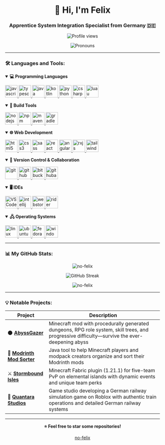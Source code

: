 <div align="center">
  <h1 align="center">👋 Hi, I'm Felix</h1>
  <h3 align="center">Apprentice System Integration Specialist from Germany 🇩🇪</h3>
  
  ![Profile views](https://komarev.com/ghpvc/?username=no-felix&label=Profile%20views&color=blue&style=for-the-badge)
  
  ![Pronouns](https://img.shields.io/badge/Pronouns-He%2FHim-blue?style=flat-square)
</div>

---

<h3 align="left">🛠️ Languages and Tools:</h3>

<details open>
<summary><strong>💻 Programming Languages</strong></summary>
<p align="left">
  <a href="https://developer.mozilla.org/en-US/docs/Web/JavaScript" target="_blank" rel="noreferrer">
    <img src="https://cdn.jsdelivr.net/gh/devicons/devicon@latest/icons/javascript/javascript-original.svg" alt="javascript" width="40" height="40"/>
  </a>
  <a href="https://www.typescriptlang.org/" target="_blank" rel="noreferrer">
    <img src="https://cdn.jsdelivr.net/gh/devicons/devicon@latest/icons/typescript/typescript-original.svg" alt="typescript" width="40" height="40"/>
  </a>
  <a href="https://www.java.com" target="_blank" rel="noreferrer">
    <img src="https://cdn.jsdelivr.net/gh/devicons/devicon@latest/icons/java/java-original.svg" alt="java" width="40" height="40"/>
  </a>
  <a href="https://kotlinlang.org/" target="_blank" rel="noreferrer">
    <img src="https://cdn.jsdelivr.net/gh/devicons/devicon@latest/icons/kotlin/kotlin-original.svg" alt="kotlin" width="40" height="40"/>
  </a>
  <a href="https://www.python.org" target="_blank" rel="noreferrer">
    <img src="https://cdn.jsdelivr.net/gh/devicons/devicon@latest/icons/python/python-original-wordmark.svg" alt="python" width="40" height="40"/>
  </a>
  <a href="https://learn.microsoft.com/en-us/dotnet/csharp/" target="_blank" rel="noreferrer">
    <img src="https://cdn.jsdelivr.net/gh/devicons/devicon@latest/icons/csharp/csharp-original.svg" alt="csharp" width="40" height="40"/>
  </a>
  <a href="https://luau-lang.org/" target="_blank" rel="noreferrer">
    <img src="https://cdn.jsdelivr.net/gh/devicons/devicon@latest/icons/lua/lua-original.svg" alt="luau" width="40" height="40"/>
  </a>
</p>
</details>

<details open>
<summary><strong>🔨 Build Tools</strong></summary>
<p align="left">
  <a href="https://nodejs.org" target="_blank" rel="noreferrer">
    <img src="https://cdn.jsdelivr.net/gh/devicons/devicon@latest/icons/nodejs/nodejs-original-wordmark.svg" alt="nodejs" width="40" height="40"/>
  </a>
  <a href="https://www.npmjs.com/" target="_blank" rel="noreferrer">
    <img src="https://cdn.jsdelivr.net/gh/devicons/devicon@latest/icons/npm/npm-original-wordmark.svg" alt="npm" width="40" height="40"/>
  </a>
  <a href="https://maven.apache.org/" target="_blank" rel="noreferrer">
    <img src="https://cdn.jsdelivr.net/gh/devicons/devicon@latest/icons/maven/maven-original.svg" alt="maven" width="40" height="40"/>
  </a>
  <a href="https://gradle.org/" target="_blank" rel="noreferrer">
    <img src="https://cdn.jsdelivr.net/gh/devicons/devicon@latest/icons/gradle/gradle-original.svg" alt="gradle" width="40" height="40"/>
  </a>
</p>
</details>

<details open>
<summary><strong>🌐 Web Development</strong></summary>
<p align="left">
  <a href="https://www.w3.org/html/" target="_blank" rel="noreferrer">
    <img src="https://cdn.jsdelivr.net/gh/devicons/devicon@latest/icons/html5/html5-original-wordmark.svg" alt="html5" width="40" height="40"/>
  </a>
  <a href="https://www.w3schools.com/css/" target="_blank" rel="noreferrer">
    <img src="https://cdn.jsdelivr.net/gh/devicons/devicon@latest/icons/css3/css3-original-wordmark.svg" alt="css3" width="40" height="40"/>
  </a>
  <a href="https://sass-lang.com/" target="_blank" rel="noreferrer">
    <img src="https://cdn.jsdelivr.net/gh/devicons/devicon@latest/icons/sass/sass-original.svg" alt="sass" width="40" height="40"/>
  </a>
  <a href="https://react.dev/" target="_blank" rel="noreferrer">
    <img src="https://cdn.jsdelivr.net/gh/devicons/devicon@latest/icons/react/react-original-wordmark.svg" alt="react" width="40" height="40"/>
  </a>
  <a href="https://angular.io/" target="_blank" rel="noreferrer">
    <img src="https://cdn.jsdelivr.net/gh/devicons/devicon@latest/icons/angular/angular-original.svg" alt="angular" width="40" height="40"/>
  </a>
  <a href="https://rxjs.dev/" target="_blank" rel="noreferrer">
    <img src="https://cdn.jsdelivr.net/gh/devicons/devicon@latest/icons/rxjs/rxjs-original.svg" alt="rxjs" width="40" height="40"/>
  </a>
  <a href="https://tailwindcss.com/" target="_blank" rel="noreferrer">
    <img src="https://cdn.jsdelivr.net/gh/devicons/devicon@latest/icons/tailwindcss/tailwindcss-original-wordmark.svg" alt="tailwindcss" width="40" height="40"/>
  </a>
</p>
</details>

<details open>
<summary><strong>🔗 Version Control & Collaboration</strong></summary>
<p align="left">
  <a href="https://git-scm.com/" target="_blank" rel="noreferrer">
    <img src="https://cdn.jsdelivr.net/gh/devicons/devicon@latest/icons/git/git-original.svg" alt="git" width="40" height="40"/>
  </a>
  <a href="https://github.com/" target="_blank" rel="noreferrer">
    <img src="https://cdn.jsdelivr.net/gh/devicons/devicon@latest/icons/github/github-original.svg" alt="github" width="40" height="40"/>
  </a>
  <a href="https://bitbucket.org/" target="_blank" rel="noreferrer">
    <img src="https://cdn.jsdelivr.net/gh/devicons/devicon@latest/icons/bitbucket/bitbucket-original.svg" alt="bitbucket" width="40" height="40"/>
  </a>
  <a href="https://github.com/features/actions" target="_blank" rel="noreferrer">
    <img src="https://cdn.jsdelivr.net/gh/devicons/devicon@latest/icons/githubactions/githubactions-original.svg" alt="githubactions" width="40" height="40"/>
  </a>
</p>
</details>

<details open>
<summary><strong>🖥️ IDEs</strong></summary>
<p align="left">
  <a href="https://code.visualstudio.com/insiders/" target="_blank" rel="noreferrer">
    <img src="https://www.svgrepo.com/show/374174/vscode-insiders.svg" alt="VS Code Insiders" width="40" height="40"/>
  </a>
  <a href="https://www.jetbrains.com/idea/" target="_blank" rel="noreferrer">
    <img src="https://cdn.jsdelivr.net/gh/devicons/devicon@latest/icons/intellij/intellij-original.svg" alt="intellij" width="40" height="40"/>
  </a>
  <a href="https://www.jetbrains.com/webstorm/" target="_blank" rel="noreferrer">
    <img src="https://cdn.jsdelivr.net/gh/devicons/devicon@latest/icons/webstorm/webstorm-original.svg" alt="webstorm" width="40" height="40"/>
  </a>
  <a href="https://www.jetbrains.com/rider/" target="_blank" rel="noreferrer">
    <img src="https://cdn.jsdelivr.net/gh/devicons/devicon@latest/icons/rider/rider-original.svg" alt="rider" width="40" height="40"/>
  </a>
</p>
</details>

<details open>
<summary><strong>🖧 Operating Systems</strong></summary>
<p align="left">
  <a href="https://www.linux.org/" target="_blank" rel="noreferrer">
    <img src="https://cdn.jsdelivr.net/gh/devicons/devicon@latest/icons/linux/linux-original.svg" alt="linux" width="40" height="40"/>
  </a>
  <a href="https://ubuntu.com/" target="_blank" rel="noreferrer">
    <img src="https://cdn.jsdelivr.net/gh/devicons/devicon@latest/icons/ubuntu/ubuntu-plain.svg" alt="ubuntu" width="40" height="40"/>
  </a>
  <a href="https://fedoraproject.org/" target="_blank" rel="noreferrer">
    <img src="https://cdn.jsdelivr.net/gh/devicons/devicon@latest/icons/fedora/fedora-plain.svg" alt="fedora" width="40" height="40"/>
  </a>
  <a href="https://www.microsoft.com/windows/" target="blank" rel="noreferrer">
    <img src="https://cdn.jsdelivr.net/gh/devicons/devicon@latest/icons/windows8/windows8-original.svg" alt="windows" width="40" height="40"/>
  </a>
</p>
</details>

---

<h3 align="left">📊 My GitHub Stats:</h3>

<p align="center">
  <img align="center" src="https://github-readme-stats.vercel.app/api?username=no-felix&show_icons=true&locale=en&theme=github_dark&count_private=true" alt="no-felix" />
<p align="center">
  <img align="center" src="https://streak-stats.demolab.com?user=no-felix&theme=github-dark-blue" alt="GitHub Streak"/>
</p>
<p align="center">
  <img align="center" src="https://github-readme-stats.vercel.app/api/top-langs?username=no-felix&show_icons=true&locale=en&layout=compact&theme=github_dark&count_private=true" alt="no-felix" />
</p>

---

<h3 align="left">💡 Notable Projects:</h3>

| Project                                                                                        | Description                                                                                                                                   |
| ---------------------------------------------------------------------------------------------- | --------------------------------------------------------------------------------------------------------------------------------------------- |
| 🌑 [**AbyssGazer**](https://github.com/no-felix/abyssgazer)                                     | Minecraft mod with procedurally generated dungeons, RPG role system, skill trees, and progressive difficulty—survive the ever-deepening abyss |
| 🔧 [**Modrinth Mod Sorter**](https://github.com/no-felix/modrinth-mod-sorter)                  | Java tool to help Minecraft players and modpack creators organize and sort their Modrinth mods                                                |
| ⚔️ [**Stormbound Isles**](https://github.com/no-felix/stormbound-isles)                        | Minecraft Fabric plugin (1.21.1) for five-team PvP on elemental islands with dynamic events and unique team perks                             |
| 🚂 [**Quantara Studios**](https://www.roblox.com/communities/36091019/Quantara-Studios#!/about) | Game studio developing a German railway simulation game on Roblox with authentic train operations and detailed German railway systems         |

---

<div align="center">
  <strong>⭐️ Feel free to star some repositories!</strong>
  <p><a href="https://github.com/no-felix">no-felix</a></p>
</div>
